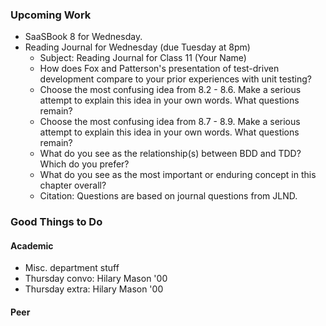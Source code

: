 ### Upcoming Work

* SaaSBook 8 for Wednesday.
* Reading Journal for Wednesday (due Tuesday at 8pm)
    * Subject: Reading Journal for Class 11 (Your Name)
    * How does Fox and Patterson's presentation of test-driven development 
      compare to your prior experiences with unit testing?
    * Choose the most confusing idea from 8.2 - 8.6. Make a serious attempt 
      to explain this idea in your own words. What questions remain?
    * Choose the most confusing idea from 8.7 - 8.9. Make a serious attempt 
      to explain this idea in your own words. What questions remain?
    * What do you see as the relationship(s) between BDD and TDD?  Which
      do you prefer?
    * What do you see as the most important or enduring concept in this 
      chapter overall?
    * Citation: Questions are based on journal questions from JLND.

### Good Things to Do

#### Academic

* Misc. department stuff
* Thursday convo: Hilary Mason '00
* Thursday extra: Hilary Mason '00

#### Peer

